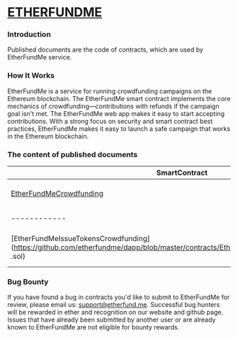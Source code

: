 # [ETHERFUNDME](https://etherfund.me)

### Introduction                          

Published documents are the code of contracts, which are used by EtherFundMe service. 


### How It Works

EtherFundMe is a service for running crowdfunding campaigns on the Ethereum blockchain. The EtherFundMe smart contract implements the core mechanics of crowdfunding—contributions with refunds if the campaign goal isn't met. The EtherFundMe web app makes it easy to start accepting contributions. With a strong focus on security and smart contract best practices, EtherFundMe makes it easy to launch a safe campaign that works in the Ethereum blockchain. 

### The content of published documents

SmartContract                             | Description
------------                              | -------------
[EtherFundMeCrowdfunding](https://github.com/etherfundme/dapp/blob/master/contracts/EtherFundMeCrowdfunding.sol) | Basic crowdfunding contract 
------------                              | -------------
[EtherFundMeIssueTokensCrowdfunding](https://github.com/etherfundme/dapp/blob/master/contracts/EtherFundMeIssueTokensCrowdfunding .sol) | ERC20 token issue crowdfunding contract 

### Bug Bounty

If you have found a bug in contracts you'd like to submit to EtherFundMe for review, please email us: support@etherfund.me. Successful bug hunters will be rewarded in ether and recognition on our website and github page. Issues that have already been submitted by another user or are already known to EtherFundMe are not eligible for bounty rewards.
